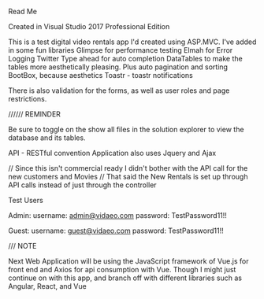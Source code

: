 Read Me 

Created in Visual Studio 2017 Professional Edition

This is a test digital video rentals app I'd created using ASP.MVC.  I've added in some fun libraries
Glimpse for performance testing 
Elmah for Error Logging
Twitter Type ahead for auto completion
DataTables to make the tables more aesthetically pleasing. Plus auto pagination and sorting
BootBox, because aesthetics
Toastr - toastr notifications

There is also validation for the forms, as well as user roles and page restrictions. 

////// REMINDER

Be sure to toggle on the show all files in the solution explorer to view the database and its
tables.

API - RESTful convention
Application also uses Jquery and Ajax

// Since this isn't commercial ready I didn't bother with the API call for the new customers and Movies
// That said the New Rentals is set up through API calls instead of just through the controller

Test Users

Admin: 
username: admin@vidaeo.com
password: TestPassword11!!


Guest:
username: guest@vidaeo.com
password: TestPassword11!!


/// NOTE 

Next Web Application will be using the JavaScript framework of Vue.js for front end and Axios for api consumption with Vue.
Though I might just continue on with this app, and branch off with different libraries such as 
Angular, React, and Vue